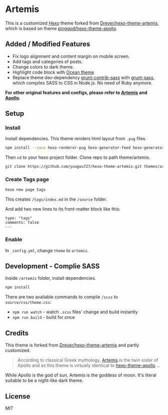 # Artemis

This is a customized [Hexo](http://hexo.io) theme forked from [Dreyer/hexo-theme-artemis](https://github.com/Dreyer/hexo-theme-artemis), which is based on theme [pinggod/hexo-theme-apollo](https://github.com/pinggod/hexo-theme-apollo).

## Added / Modified Features

- Fix logo alignment and content margin on mobile screen.
- Add tags and categories of posts.
- Change colors to dark theme.
- Highlight code block with [Ocean theme](https://github.com/isagalaev/highlight.js/blob/master/src/styles/ocean.css)
- Replace theme dev-dependency [grunt-contrib-sass](https://github.com/gruntjs/grunt-contrib-sass) with [grunt-sass](https://github.com/sindresorhus/grunt-sass), which compiles SASS to CSS in Node.js. No need of Ruby anymore.

**For other original features and configs, please refer to [Artemis](https://github.com/Dreyer/hexo-theme-artemis) and [Apollo](https://github.com/pinggod/hexo-theme-apollo).**


## Setup

### Install

Install dependencies. This theme renders html layout from `.pug` files. 

```bash
npm install --save hexo-renderer-pug hexo-generator-feed hexo-generator-sitemap
```

Then `cd` to your hexo project folder. Clone repo to path theme/artemis.
```bash
git clone https://github.com/yuugou727/hexo-theme-artemis.git themes/artemis
```

### Create Tags page

```bash
hexo new page tags
```
This creates `/tags/index.md` in the `/source` folder. 

And add two new lines to its front-matter block like this:

```
type: "tags"
comments: false
---
```

### Enable

In `_config.yml`, change `theme` to `artemis`.

## Development - Complie SASS

Inside `/artemis` folder, install dependencies.

```bash
npm install
```

There are two avaliable commands to complie `/scss` to `source/css/theme.css`:

- `npm run watch` - watch `.scss` files' change and build instantly
- `npm run build` - build for once


## Credits

This theme is forked from [Dreyer/hexo-theme-artemis](https://github.com/Dreyer/hexo-theme-artemis) and partly customized.

>According to classical Greek mythology, [Artemis](https://en.wikipedia.org/wiki/Artemis) is the twin sister of Apollo and as this theme is virtually identical to [hexo-theme-apollo](https://github.com/pinggod/hexo-theme-apollo) ...

While Apollo is the god of sun, Artemis is the goddess of moon. It's literal suitable to be a night-like dark theme.

## License

MIT